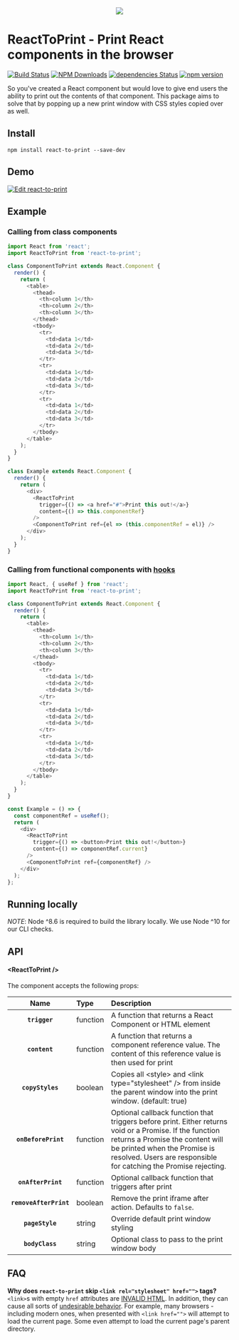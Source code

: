 <div align="center">
  <img src="https://user-images.githubusercontent.com/19170080/33672781-14f1b03e-da79-11e7-95fe-4ce15f170230.png" />
</div>

# ReactToPrint - Print React components in the browser

[![Build Status](https://travis-ci.org/gregnb/react-to-print.svg?branch=master)](https://travis-ci.org/gregnb/react-to-print)
[![NPM Downloads](https://img.shields.io/npm/dt/react-to-print.svg?style=flat)](https://npmcharts.com/compare/react-to-print?minimal=true)
[![dependencies Status](https://david-dm.org/gregnb/react-to-print/status.svg)](https://david-dm.org/gregnb/react-to-print)
[![npm version](https://badge.fury.io/js/react-to-print.svg)](https://badge.fury.io/js/react-to-print)

So you've created a React component but would love to give end users the ability to print out the contents of that component. This package aims to solve that by popping up a new print window with CSS styles copied over as well.

## Install

`npm install react-to-print --save-dev`

## Demo

[![Edit react-to-print](https://codesandbox.io/static/img/play-codesandbox.svg)](https://codesandbox.io/s/rzdhd)

## Example

### Calling from class components

```js
import React from 'react';
import ReactToPrint from 'react-to-print';

class ComponentToPrint extends React.Component {
  render() {
    return (
      <table>
        <thead>
          <th>column 1</th>
          <th>column 2</th>
          <th>column 3</th>
        </thead>
        <tbody>
          <tr>
            <td>data 1</td>
            <td>data 2</td>
            <td>data 3</td>
          </tr>
          <tr>
            <td>data 1</td>
            <td>data 2</td>
            <td>data 3</td>
          </tr>
          <tr>
            <td>data 1</td>
            <td>data 2</td>
            <td>data 3</td>
          </tr>
        </tbody>
      </table>
    );
  }
}

class Example extends React.Component {
  render() {
    return (
      <div>
        <ReactToPrint
          trigger={() => <a href="#">Print this out!</a>}
          content={() => this.componentRef}
        />
        <ComponentToPrint ref={el => (this.componentRef = el)} />
      </div>
    );
  }
}
```

### Calling from functional components with [hooks](https://reactjs.org/docs/hooks-intro.html)

```js
import React, { useRef } from 'react';
import ReactToPrint from 'react-to-print';

class ComponentToPrint extends React.Component {
  render() {
    return (
      <table>
        <thead>
          <th>column 1</th>
          <th>column 2</th>
          <th>column 3</th>
        </thead>
        <tbody>
          <tr>
            <td>data 1</td>
            <td>data 2</td>
            <td>data 3</td>
          </tr>
          <tr>
            <td>data 1</td>
            <td>data 2</td>
            <td>data 3</td>
          </tr>
          <tr>
            <td>data 1</td>
            <td>data 2</td>
            <td>data 3</td>
          </tr>
        </tbody>
      </table>
    );
  }
}

const Example = () => {
  const componentRef = useRef();
  return (
    <div>
      <ReactToPrint
        trigger={() => <button>Print this out!</button>}
        content={() => componentRef.current}
      />
      <ComponentToPrint ref={componentRef} />
    </div>
  );
};
```

## Running locally

*NOTE*: Node ^8.6 is required to build the library locally. We use Node ^10 for our CLI checks.

## API

#### &lt;ReactToPrint />

The component accepts the following props:

|         Name          | Type     | Description                                                                                                                         |
| :-------------------: | :------- | :---------------------------------------------------------------------------------------------------------------------------------- |
|     **`trigger`**     | function | A function that returns a React Component or HTML element                                                                           |
|     **`content`**     | function | A function that returns a component reference value. The content of this reference value is then used for print                     |
|   **`copyStyles`**    | boolean  | Copies all &lt;style> and &lt;link type="stylesheet" /> from <head> inside the parent window into the print window. (default: true) |
|  **`onBeforePrint`**  | function | Optional callback function that triggers before print. Either returns void or a Promise. If the function returns a Promise the content will be printed when the Promise is resolved. Users are responsible for catching the Promise rejecting.                                                                                     |
|  **`onAfterPrint`**   | function | Optional callback function that triggers after print                                                                                       |
| **`removeAfterPrint`** | boolean  | Remove the print iframe after action. Defaults to `false`.                                                                                                 |
|    **`pageStyle`**    | string   | Override default print window styling                                                                                               |
|    **`bodyClass`**    | string   | Optional class to pass to the print window body                                                                                     |

## FAQ

**Why does `react-to-print` skip `<link rel="stylesheet" href="">` tags?**
`<link>`s with empty `href` attributes are [INVALID HTML](https://www.w3.org/TR/html50/document-metadata.html#attr-link-href). In addition, they can cause all sorts of [undesirable behavior](https://gtmetrix.com/avoid-empty-src-or-href.html). For example, many browsers - including modern ones, when presented with `<link href="">` will attempt to load the current page. Some even attempt to load the current page's parent directory.
